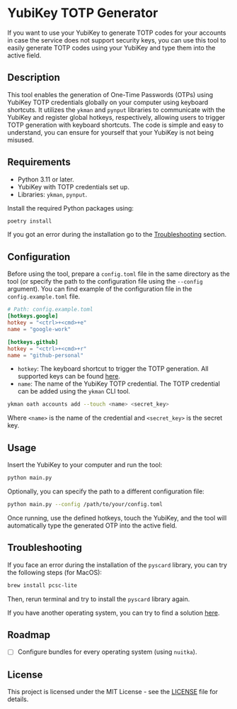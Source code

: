 # YubiKey TOTP Generator

If you want to use your YubiKey to generate TOTP codes for your accounts in case the service does not support security keys, you can use this tool to easily generate TOTP codes using your YubiKey and type them into the active field.

## Description

This tool enables the generation of One-Time Passwords (OTPs) using YubiKey TOTP credentials globally on your computer using keyboard shortcuts. It utilizes the `ykman` and `pynput` libraries to communicate with the YubiKey and register global hotkeys, respectively, allowing users to trigger TOTP generation with keyboard shortcuts. The code is simple and easy to understand, you can ensure for yourself that your YubiKey is not being misused.

## Requirements

- Python 3.11 or later.
- YubiKey with TOTP credentials set up.
- Libraries: `ykman`, `pynput`.

Install the required Python packages using:
```bash
poetry install
```

If you got an error during the installation go to the [Troubleshooting](#troubleshooting) section.

## Configuration

Before using the tool, prepare a `config.toml` file in the same directory as the tool (or specify the path to the configuration file using the `--config` argument). You can find example of the configuration file in the `config.example.toml` file.

```toml
# Path: config.example.toml
[hotkeys.google]
hotkey = "<ctrl>+<cmd>+e"
name = "google-work"

[hotkeys.github]
hotkey = "<ctrl>+<cmd>+r"
name = "github-personal"
```

- `hotkey`: The keyboard shortcut to trigger the TOTP generation. All supported keys can be found [here](https://pynput.readthedocs.io/en/latest/keyboard.html#pynput.keyboard.Key).
- `name`: The name of the YubiKey TOTP credential. The TOTP credential can be added using the `ykman` CLI tool.
```bash
ykman oath accounts add --touch <name> <secret_key>
```

Where `<name>` is the name of the credential and `<secret_key>` is the secret key.

## Usage
Insert the YubiKey to your computer and run the tool:
```bash
python main.py
```

Optionally, you can specify the path to a different configuration file:
```bash
python main.py --config /path/to/your/config.toml
```

Once running, use the defined hotkeys, touch the YubiKey, and the tool will automatically type the generated OTP into the active field.

## Troubleshooting

If you face an error during the installation of the `pyscard` library, you can try the following steps (for MacOS):
```bash
brew install pcsc-lite
```

Then, rerun terminal and try to install the `pyscard` library again.

If you have another operating system, you can try to find a solution [here](https://github.com/LudovicRousseau/pyscard/issues/78).

## Roadmap
- [ ] Configure bundles for every operating system (using `nuitka`).

## License

This project is licensed under the MIT License - see the [LICENSE](LICENSE) file for details.
